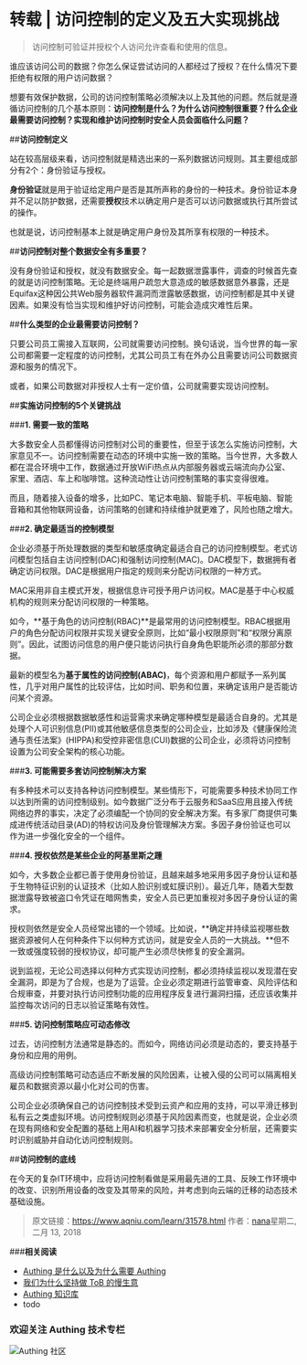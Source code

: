 # 转载 | 访问控制的定义及五大实现挑战

> 访问控制可验证并授权个人访问允许查看和使用的信息。

谁应该访问公司的数据？你怎么保证尝试访问的人都经过了授权？在什么情况下要拒绝有权限的用户访问数据？

想要有效保护数据，公司的访问控制策略必须解决以上及其他的问题。然后就是遵循访问控制的几个基本原则：**访问控制是什么？为什么访问控制很重要？什么企业最需要访问控制？实现和维护访问控制时安全人员会面临什么问题？**

##**访问控制定义**

站在较高层级来看，访问控制就是精选出来的一系列数据访问规则。其主要组成部分有2个：身份验证与授权。

**身份验证**就是用于验证给定用户是否是其所声称的身份的一种技术。身份验证本身并不足以防护数据，还需要**授权**技术以确定用户是否可以访问数据或执行其所尝试的操作。

也就是说，访问控制基本上就是确定用户身份及其所享有权限的一种技术。

##**访问控制对整个数据安全有多重要？**

没有身份验证和授权，就没有数据安全。每一起数据泄露事件，调查的时候首先查的就是访问控制策略。无论是终端用户疏忽大意造成的敏感数据意外暴露，还是Equifax这种因公共Web服务器软件漏洞而泄露敏感数据，访问控制都是其中关键因素。如果没有恰当实现和维护好访问控制，可能会造成灾难性后果。

##**什么类型的企业最需要访问控制？**

只要公司员工需接入互联网，公司就需要访问控制。换句话说，当今世界的每一家公司都需要一定程度的访问控制，尤其公司员工有在外办公且需要访问公司数据资源和服务的情况下。

或者，如果公司数据对非授权人士有一定价值，公司就需要实现访问控制。

##**实施访问控制的5个关键挑战**

###**1. 需要一致的策略**

大多数安全人员都懂得访问控制对公司的重要性，但至于该怎么实施访问控制，大家意见不一。访问控制需要在动态的环境中实施一致的策略。当今世界，大多数人都在混合环境中工作，数据通过开放WiFi热点从内部服务器或云端流向办公室、家里、酒店、车上和咖啡馆。这种流动性让访问控制策略的事实变得很难。

而且，随着接入设备的增多，比如PC、笔记本电脑、智能手机、平板电脑、智能音箱和其他物联网设备，访问策略的创建和持续维护就更难了，风险也随之增大。

###**2. 确定最适当的控制模型**

企业必须基于所处理数据的类型和敏感度确定最适合自己的访问控制模型。老式访问模型包括自主访问控制(DAC)和强制访问控制(MAC)。DAC模型下，数据拥有者确定访问权限。DAC是根据用户指定的规则来分配访问权限的一种方式。

MAC采用非自主模式开发，根据信息许可授予用户访问权。MAC是基于中心权威机构的规则来分配访问权限的一种策略。

如今，**基于角色的访问控制(RBAC)**是最常用的访问控制模型。RBAC根据用户的角色分配访问权限并实现关键安全原则，比如“最小权限原则”和“权限分离原则”。因此，试图访问信息的用户便只能访问执行自身角色职能所必须的那部分数据。

最新的模型名为**基于属性的访问控制(ABAC)**，每个资源和用户都赋予一系列属性，几乎对用户属性的比较评估，比如时间、职务和位置，来确定该用户是否能访问某个资源。

公司企业必须根据数据敏感性和运营需求来确定哪种模型是最适合自身的。尤其是处理个人可识别信息(PII)或其他敏感信息类型的公司企业，比如涉及《健康保险流通与责任法案》(HIPPA)和受控非密信息(CUI)数据的公司企业，必须将访问控制设置为公司安全架构的核心功能。

###**3. 可能需要多套访问控制解决方案**

有多种技术可以支持各种访问控制模型。某些情形下，可能需要多种技术协同工作以达到所需的访问控制级别。如今数据广泛分布于云服务和SaaS应用且接入传统网络边界的事实，决定了必须编配一个协同的安全解决方案。有多家厂商提供可集成进传统活动目录(AD)的特权访问及身份管理解决方案。多因子身份验证也可以作为进一步强化安全的一个组件。

###**4. 授权依然是某些企业的阿基里斯之踵**

如今，大多数企业都已善于使用身份验证，且越来越多地采用多因子身份认证和基于生物特征识别的认证技术（比如人脸识别或虹膜识别）。最近几年，随着大型数据泄露导致被盗口令凭证在暗网售卖，安全人员已更加重视对多因子身份认证的需求。

授权则依然是安全人员经常出错的一个领域。比如说，**确定并持续监视哪些数据资源被何人在何种条件下以何种方式访问，就是安全人员的一大挑战。**但不一致或强度较弱的授权协议，却可能产生必须尽快修复的安全漏洞。

说到监视，无论公司选择以何种方式实现访问控制，都必须持续监视以发现潜在安全漏洞，即是为了合规，也是为了运营。企业必须定期进行监管审查、风险评估和合规审查，并要对执行访问控制功能的应用程序反复进行漏洞扫描，还应该收集并监控每次访问的日志以验证策略有效性。

###**5. 访问控制策略应可动态修改**

过去，访问控制方法通常是静态的。而如今，网络访问必须是动态的，要支持基于身份和应用的用例。

高级访问控制策略可动态适应不断发展的风险因素，让被入侵的公司可以隔离相关雇员和数据资源以最小化对公司的伤害。

公司企业必须确保自己的访问控制技术受到云资产和应用的支持，可以平滑迁移到私有云之类虚拟环境。访问控制规则必须基于风险因素而变，也就是说，企业必须在现有网络和安全配置的基础上用AI和机器学习技术来部署安全分析层，还需要实时识别威胁并自动化访问控制规则。

##**访问控制的底线**

在今天的复杂IT环境中，应将访问控制看做是采用最先进的工具、反映工作环境中的改变、识别所用设备的改变及其带来的风险，并考虑到向云端的迁移的动态技术基础设施。

> 原文链接：https://www.aqniu.com/learn/31578.html   作者：[nana](https://www.aqniu.com/vip/nana)星期二, 二月 13, 2018



###**相关阅读**

* [Authing 是什么以及为什么需要 Authing](https://authing.cn/blog//Authing%E6%98%AF%E4%BB%80%E4%B9%88%E4%BB%A5%E5%8F%8A%E4%B8%BA%E4%BB%80%E4%B9%88%E9%9C%80%E8%A6%81Authing.html)
* [我们为什么坚持做 ToB 的慢生意](https://authing.cn/blog//我们为什么坚持做ToB的慢生意.html)
* [Authing 知识库](https://learn.authing.cn/authing/)
* todo

### 欢迎关注 Authing 技术专栏
![Authing 社区](https://cdn.authing.cn/blog/Authing_mini.jpg)